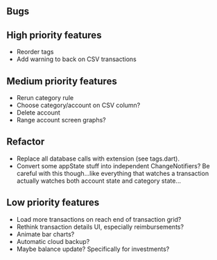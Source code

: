 ## Bugs


## High priority features
- Reorder tags
- Add warning to back on CSV transactions

## Medium priority features
- Rerun category rule
- Choose category/account on CSV column?
- Delete account
- Range account screen graphs?


## Refactor
- Replace all database calls with extension (see tags.dart).
- Convert some appState stuff into independent ChangeNotifiers? Be careful with this though...like everything that 
  watches a transaction actually watches both account state and category state...


## Low priority features
- Load more transactions on reach end of transaction grid?
- Rethink transaction details UI, especially reimbursements?
- Animate bar charts?
- Automatic cloud backup?
- Maybe balance update? Specifically for investments?
